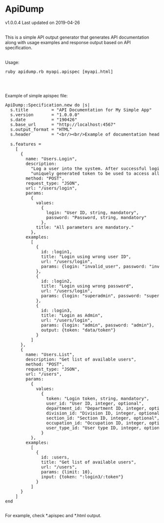 <html>
<head>
  <title>ApiDump v1.0.0.4</title>
</head>
<body>
  <h1>ApiDump</h1> v1.0.0.4
  Last updated on 2019-04-26<br/><br/>
  
  This is a simple API output generator that generates API documentation along with 
  usage examples and response output based on API specification.<br/><br/>
  
  Usage:<br/>
  <pre>ruby apidump.rb myapi.apispec [myapi.html]</pre>
  <br/><br/>
  
  Example of simple apispec file:<br/>
  <pre>
ApiDump::Specification.new do |s|
  s.title         = "API Documentation for My Simple App"
  s.version       = "1.0.0.0"
  s.date          = "190426"
  s.base_url      = "http://localhost:4567"
  s.output_format = "HTML"
  s.header        = "&lt;br/&gt;&lt;br/&gt;Example of documentation header&lt;br/&gt;&lt;br/&gt;"
  
  s.features = 
    [
      {
        name: "Users.Login", 
        description: 
          "Log a user into the system. After successful login, system return a " \
          "uniquely generated token to be used to access all API's functions.", 
        method: "POST", 
        request_type: "JSON", 
        url: "/users/login", 
        params: 
          {
            values: 
              {
                login: "User ID, string, mandatory", 
                password: "Password, string, mandatory"
              }, 
            title: "All parameters are mandatory."
          }, 
        examples: 
          [
            {
              id: :login1, 
              title: "Login using wrong user ID", 
              url: "/users/login", 
              params: {login: "invalid_user", password: "invalid_password"}
            }, 
            {
              id: :login2, 
              title: "Login using wrong password", 
              url: "/users/login", 
              params: {login: "superadmin", password: "superduper"}
            }, 
            {
              id: :login3, 
              title: "Login as Admin", 
              url: "/users/login", 
              params: {login: "admin", password: "admin"}, 
              output: {token: "data/token"}
            }
          ]
      }, 
      {
        name: "Users.List", 
        description: "Get list of available users", 
        method: "POST", 
        request_type: "JSON", 
        url: "/users", 
        params: 
          {
            values: 
              {
                token: "Login token, string, mandatory", 
                user_id: "User ID, integer, optional", 
                department_id: "Department ID, integer, optional", 
                division_id: "Division ID, integer, optional", 
                section_id: "Section ID, integer, optional", 
                occupation_id: "Occupation ID, integer, optional", 
                user_type_id: "User type ID, integer, optional"
              }
          }, 
        examples: 
          [
            {
              id: :users, 
              title: "Get list of available users", 
              url: "/users", 
              params: {limit: 10}, 
              input: {token: ":login3/:token"}
            }
          ]
      }
    ]
end
  </pre>
  
  For example, check *.apispec and *.html output.
</body>
</html>
